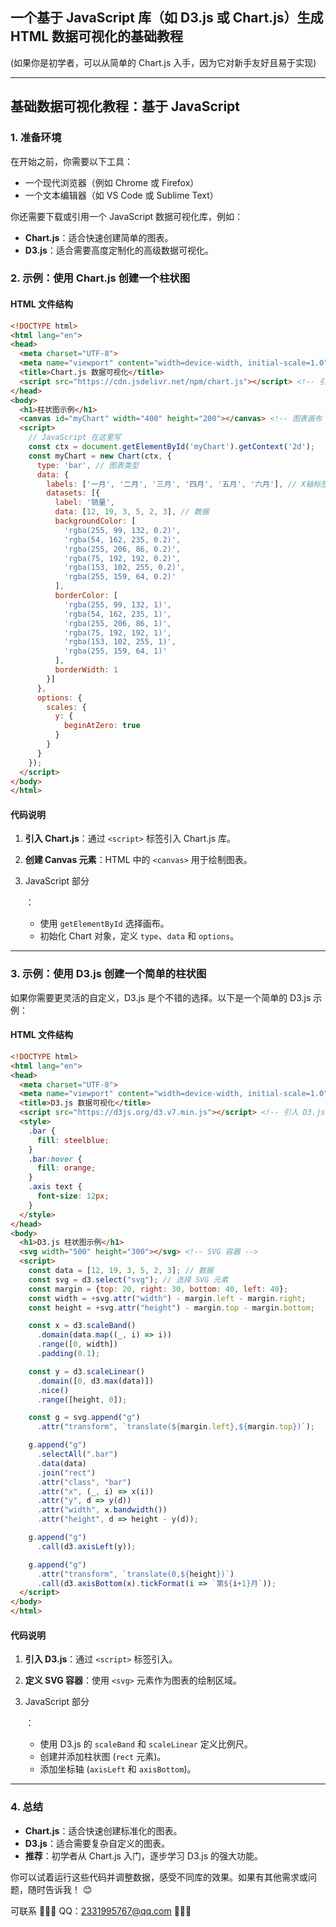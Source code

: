 ## 一个基于 JavaScript 库（如 D3.js 或 Chart.js）生成 HTML 数据可视化的基础教程
(如果你是初学者，可以从简单的 Chart.js 入手，因为它对新手友好且易于实现)

------

## 基础数据可视化教程：基于 JavaScript

### 1. 准备环境

在开始之前，你需要以下工具：

- 一个现代浏览器（例如 Chrome 或 Firefox）
- 一个文本编辑器（如 VS Code 或 Sublime Text）

你还需要下载或引用一个 JavaScript 数据可视化库，例如：

- **Chart.js**：适合快速创建简单的图表。
- **D3.js**：适合需要高度定制化的高级数据可视化。

### 2. 示例：使用 Chart.js 创建一个柱状图

#### HTML 文件结构

```html
<!DOCTYPE html>
<html lang="en">
<head>
  <meta charset="UTF-8">
  <meta name="viewport" content="width=device-width, initial-scale=1.0">
  <title>Chart.js 数据可视化</title>
  <script src="https://cdn.jsdelivr.net/npm/chart.js"></script> <!-- 引入 Chart.js -->
</head>
<body>
  <h1>柱状图示例</h1>
  <canvas id="myChart" width="400" height="200"></canvas> <!-- 图表画布 -->
  <script>
    // JavaScript 在这里写
    const ctx = document.getElementById('myChart').getContext('2d');
    const myChart = new Chart(ctx, {
      type: 'bar', // 图表类型
      data: {
        labels: ['一月', '二月', '三月', '四月', '五月', '六月'], // X轴标签
        datasets: [{
          label: '销量',
          data: [12, 19, 3, 5, 2, 3], // 数据
          backgroundColor: [
            'rgba(255, 99, 132, 0.2)',
            'rgba(54, 162, 235, 0.2)',
            'rgba(255, 206, 86, 0.2)',
            'rgba(75, 192, 192, 0.2)',
            'rgba(153, 102, 255, 0.2)',
            'rgba(255, 159, 64, 0.2)'
          ],
          borderColor: [
            'rgba(255, 99, 132, 1)',
            'rgba(54, 162, 235, 1)',
            'rgba(255, 206, 86, 1)',
            'rgba(75, 192, 192, 1)',
            'rgba(153, 102, 255, 1)',
            'rgba(255, 159, 64, 1)'
          ],
          borderWidth: 1
        }]
      },
      options: {
        scales: {
          y: {
            beginAtZero: true
          }
        }
      }
    });
  </script>
</body>
</html>
```

#### 代码说明

1. **引入 Chart.js**：通过 `<script>` 标签引入 Chart.js 库。

2. **创建 Canvas 元素**：HTML 中的 `<canvas>` 用于绘制图表。

3. JavaScript 部分

   ：

   - 使用 `getElementById` 选择画布。
   - 初始化 Chart 对象，定义 `type`、`data` 和 `options`。

------

### 3. 示例：使用 D3.js 创建一个简单的柱状图

如果你需要更灵活的自定义，D3.js 是个不错的选择。以下是一个简单的 D3.js 示例：

#### HTML 文件结构

```html
<!DOCTYPE html>
<html lang="en">
<head>
  <meta charset="UTF-8">
  <meta name="viewport" content="width=device-width, initial-scale=1.0">
  <title>D3.js 数据可视化</title>
  <script src="https://d3js.org/d3.v7.min.js"></script> <!-- 引入 D3.js -->
  <style>
    .bar {
      fill: steelblue;
    }
    .bar:hover {
      fill: orange;
    }
    .axis text {
      font-size: 12px;
    }
  </style>
</head>
<body>
  <h1>D3.js 柱状图示例</h1>
  <svg width="500" height="300"></svg> <!-- SVG 容器 -->
  <script>
    const data = [12, 19, 3, 5, 2, 3]; // 数据
    const svg = d3.select("svg"); // 选择 SVG 元素
    const margin = {top: 20, right: 30, bottom: 40, left: 40};
    const width = +svg.attr("width") - margin.left - margin.right;
    const height = +svg.attr("height") - margin.top - margin.bottom;

    const x = d3.scaleBand()
      .domain(data.map((_, i) => i))
      .range([0, width])
      .padding(0.1);

    const y = d3.scaleLinear()
      .domain([0, d3.max(data)])
      .nice()
      .range([height, 0]);

    const g = svg.append("g")
      .attr("transform", `translate(${margin.left},${margin.top})`);

    g.append("g")
      .selectAll(".bar")
      .data(data)
      .join("rect")
      .attr("class", "bar")
      .attr("x", (_, i) => x(i))
      .attr("y", d => y(d))
      .attr("width", x.bandwidth())
      .attr("height", d => height - y(d));

    g.append("g")
      .call(d3.axisLeft(y));

    g.append("g")
      .attr("transform", `translate(0,${height})`)
      .call(d3.axisBottom(x).tickFormat(i => `第${i+1}月`));
  </script>
</body>
</html>
```

#### 代码说明

1. **引入 D3.js**：通过 `<script>` 标签引入。

2. **定义 SVG 容器**：使用 `<svg>` 元素作为图表的绘制区域。

3. JavaScript 部分

   ：

   - 使用 D3.js 的 `scaleBand` 和 `scaleLinear` 定义比例尺。
   - 创建并添加柱状图 (`rect` 元素)。
   - 添加坐标轴 (`axisLeft` 和 `axisBottom`)。

------

### 4. 总结

- **Chart.js**：适合快速创建标准化的图表。
- **D3.js**：适合需要复杂自定义的图表。
- **推荐**：初学者从 Chart.js 入门，逐步学习 D3.js 的强大功能。

你可以试着运行这些代码并调整数据，感受不同库的效果。如果有其他需求或问题，随时告诉我！ 😊

可联系 👛👛👛 QQ：2331995767@qq.com 👛👛👛
